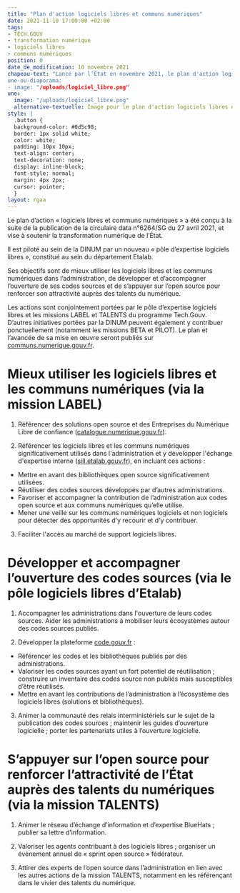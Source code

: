 ```yaml
---
title: "Plan d'action logiciels libres et communs numériques"
date: 2021-11-10 17:00:00 +02:00
tags:
- TECH.GOUV
- transformation numérique
- logiciels libres
- communs numériques
position: 0
date_de_modification: 10 novembre 2021
chapeau-text: "Lancé par l’État en novembre 2021, le plan d'action logiciels libres et communs numériques contribue à la transformation numérique du service public avec trois objectifs : mieux connaître et utiliser les logiciels libres et les communs numériques dans l'administration, développer et accompagner l'ouverture des codes sources du secteur public, s'appuyer sur les logiciels libres et open source pour renforcer l'attractivité de l'Etat-employeur auprès des talents du numérique.
une-ou-diaporama:
- image: "/uploads/logiciel_libre.png"
une:
  image: "/uploads/logiciel_libre.png"
  alternative-textuelle: Image pour le plan d'action logiciels libres et communs numériques
style: |
  .button {
  background-color: #0d5c98;
  border: 1px solid white;
  color: white;
  padding: 10px 10px;
  text-align: center;
  text-decoration: none;
  display: inline-block;
  font-style: normal;
  margin: 4px 2px;
  cursor: pointer;
  }
layout: rgaa
---
```


Le plan d’action « logiciels libres et communs numériques » a été conçu à la suite de la publication de la circulaire data n°6264/SG du 27 avril 2021, et vise à soutenir la transformation numérique de l’État.

Il est piloté au sein de la DINUM par un nouveau « pôle d’expertise logiciels libres », constitué au sein du département Etalab.

Ses objectifs sont de mieux utiliser les logiciels libres et les communs numériques dans l’administration, de développer et d’accompagner l’ouverture de ses codes sources et de s’appuyer sur l’open source pour renforcer son attractivité auprès des talents du numérique.

Les actions sont conjointement portées par le pôle d’expertise logiciels libres et les missions LABEL et TALENTS du programme Tech.Gouv. D’autres initiatives portées par la DINUM peuvent également y contribuer ponctuellement (notamment les missions BETA et PILOT).  Le plan et l’avancée de sa mise en œuvre seront publiés sur [communs.numerique.gouv.fr](https://communs.numerique.gouv.fr).

# Mieux utiliser les logiciels libres et les communs numériques (via la mission LABEL)

1. Référencer des solutions open source et des Entreprises du Numérique Libre de confiance ([catalogue.numerique.gouv.fr](https://catalogue.numerique.gouv.fr)).

2. Référencer les logiciels libres et les communs numériques significativement utilisés dans l'administration et y développer l'échange d'expertise interne ([sill.etalab.gouv.fr](https://sill.etalab.gouv.fr)), en incluant ces actions :

  - Mettre en avant des bibliothèques open source significativement utilisées.
  - Réutiliser des codes sources développés par d’autres administrations.
  - Favoriser et accompagner la contribution de l’administration aux codes open source et aux communs numériques qu’elle utilise.
  - Mener une veille sur les communs numériques logiciels et non logiciels pour détecter des opportunités d’y recourir et d’y contribuer.

3. Faciliter l'accès au marché de support logiciels libres.

# Développer et accompagner l’ouverture des codes sources (via le pôle logiciels libres d’Etalab)

1. Accompagner les administrations dans l'ouverture de leurs codes sources. Aider les
administrations à mobiliser leurs écosystèmes autour des codes sources publiés.

2. Développer la plateforme [code.gouv.fr](https://code.gouv.fr) :

  - Référencer les codes et les bibliothèques publiés par des administrations.
  - Valoriser les codes sources ayant un fort potentiel de réutilisation ; construire un inventaire des codes source non publiés mais susceptibles d’être réutilisés.
  - Mettre en avant les contributions de l’administration à l’écosystème des logiciels libres (solutions et bibliothèques).

3. Animer la communauté des relais interministériels sur le sujet de la publication des codes sources ; maintenir les guides d’ouverture logicielle ; porter les partenariats utiles à l’ouverture logicielle.

# S’appuyer sur l’open source pour renforcer l’attractivité de l’État auprès des talents du numériques (via la mission TALENTS)

1. Animer le réseau d’échange d’information et d’expertise BlueHats ; publier sa lettre d’information.

2. Valoriser les agents contribuant à des logiciels libres ; organiser un événement annuel de « sprint open source » fédérateur.

3. Attirer des experts de l’open source dans l’administration en lien avec les autres actions de la mission TALENTS, notamment en les référençant dans le vivier des talents du numérique.
